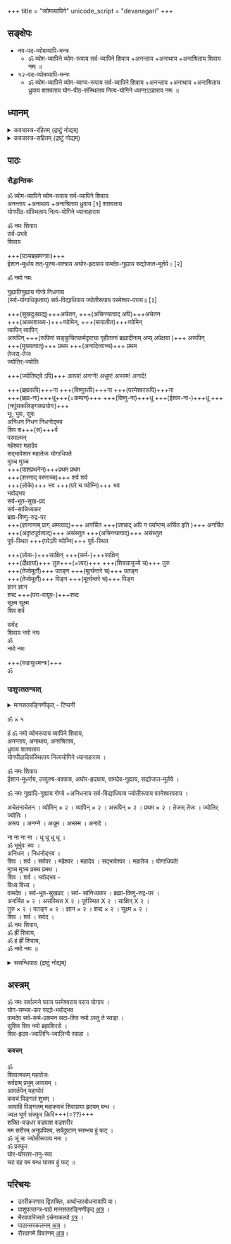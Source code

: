 +++
title = "व्योमव्यापिने"
unicode_script = "devanagari"
+++

## सङ्क्षेपः
- नव-पद-व्योमव्यापि-मन्त्रः 
  - ॐ व्योम-व्यापिने व्योम-रूपाय सर्व-व्यापिने शिवाय +अनन्ताय +अनाथाय +अनाश्रिताय शिवाय नमः ॥
- १२-पद-व्योमव्यापि-मन्त्रः 
  - ॐ व्योम-व्यापिने व्योम-व्याप्य-रूपाय सर्व-व्यापिने शिवाय +अनन्ताय +अनाथाय +अनाश्रिताय ध्रुवाय शाश्वताय योग-पीठ-संस्थिताय नित्य-योगिने ध्यानाऽऽहाराय नमः ॥

## ध्यानम्

<details><summary>कवचास्त्र-रहितम् (द्रष्टुं नोद्यम्)</summary>

वसिष्ठ ऋषिः । गायत्री छन्दः । परमेश्वरो देवता ॥  
शूलाहि-टङ्क-घण्टासि--  
रणड्-डमरुकं क्रमात् ।  
वज्र-पाशाग्र्य् अभीतिं च  
दधानं कर-पल्लवैः ॥  
कपालम् अक्षमालां च  
शूलं खट्वाङ्गम् एव च ।  
एवं ध्यात्वा प्रभुं दिव्यं  
ततो यजनम् आरभेत् ॥

</details>


<details><summary>कवचास्त्र-सहितम् (द्रष्टुं नोद्यम्)</summary>

कल्पान्तार्कं सहस्राभं  
रक्ताक्तं रक्तवाससं ।  
दंष्ट्राकराल-संभिन्नम्  
पञ्चवक्रम् भयङ्करम् ॥  
केशैश् च कपिलैर् दीप्तं  
ज्वालमाला-समाकुलम् ।  
टङ्कं चर्म कपालं च  
चापं नागं च वामतः ॥  
शूलं खड्गं युगान्ताग्निं  
बाणं वरदम् एव हि ।  
दक्षिणैः स्वभुजैर् दीप्तं  
रुद्रं ध्यात्वा यजेत् प्रभुम् ॥
</details>

## पाठः
### सैद्धान्तिकः
ॐ व्योम-व्यापिने व्योम-रूपाय सर्व-व्यापिने शिवाय  
अनन्ताय +अनाथाय +अनाश्रिताय ध्रुवाय \[१\] शाश्वताय    
योगपीठ-संस्थिताय नित्य-योगिने ध्यानाहाराय  

ॐ नमः शिवाय   
सर्व-प्रभवे  
शिवाय  

+++(पञ्चब्रह्ममन्त्राः)+++  
ईशान-मूर्धाय तत्-पुरुष-वक्त्राय अघोर-हृदयाय वामदेव-गुह्याय सद्योजात-मूर्तये। \[२\]  

ॐ नमो नमः 

गुह्यातिगुह्याय गोप्त्रे निधनाय  
(सर्व-योगाधिकृताय) सर्व-विद्याधिपाय ज्योतीरूपाय परमेश्वर-पराय॥ \[३\]  

+++(सुखदुःखाद्य्)+++अचेतन, +++(अचिन्त्यत्वाद् अपि)+++अचेतन  
+++(आकाशाख्य-)+++व्योमिन्, +++(मायातीत)+++व्योमिन्  
व्यापिन् व्यापिन्  
अरूपिन् +++(रूपिणां सङ्कुचितकर्मदृष्ट्या गृहीतानां ब्रह्मादीनाम् अप्य् अपेक्षया )+++ अरूपिन्  
+++(मुख्यत्वात्)+++ प्रथम +++(अनादित्वाच्च)+++ प्रथम  
तेजस्-तेजः  
ज्योतिर्-ज्योतिः

+++(ज्योतिष्ट्वे ऽपि)+++ अरूप! अनग्ने! अधूम! अभस्म! अनादे!  

+++(ब्रह्मरूपि)+++ना +++(विष्णुरूपि)+++ना +++(परमेश्वररूपि)+++ना  
+++(ब्रह्म-ना)+++धू+++(=कम्पन)+++ +++(विष्णु-ना)+++धू +++(ईश्वर-ना-)+++धू +++(नपुंसकलिङ्गकप्रयोगः)+++  
भूः, भुवः, सुवः  
अनिधन निधन निधनोद्भव  
शिव श+++(स)+++र्व  
परमात्मन्  
महेश्वर महादेव  
सद्भावेश्वर महातेजः योगाधिपते  
मुञ्च मुञ्च  
+++(पाशप्रथनेन)+++प्रथम प्रथम  
+++(शरणाद् वरणाच्च)+++ शर्व शर्व  
+++(लोके)+++ भव +++(परे च व्योम्नि)+++  भव  
भवोद्भव  
सर्व-भूत-सुख-प्रद  
सर्व-सान्निध्यकर  
ब्रह्म-विष्णु-रुद्र-पर  
+++(ज्ञानानाम् प्राग् अमत्वाद्)+++ अनर्चित  +++(पश्चाद् अपि न पर्याप्तम् अर्चित इति )+++ अनर्चित  
+++(अदृष्टपूर्वत्वाद्)+++ असंस्तुत +++(अचिन्त्यत्वाद्)+++ असंस्तुत  
पूर्व-स्थित +++(परेऽपि व्योम्नि)+++ पूर्व-स्थित  

+++(लोक-)+++साक्षिन् +++(कर्म-)+++साक्षिन्  
+++(दीक्षायां)+++ तुरु+++(=त्वर)+++ +++(शिवसायुज्ये च)+++ तुरु  
+++(तेजोमूर्तौ)+++ पतङ्ग +++(मूर्त्यन्तरे च)+++ पतङ्ग  
+++(तेजोमूर्तौ)+++ पिङ्ग  +++(मूर्त्यन्तरे च)+++ पिङ्ग  
ज्ञान ज्ञान  
शब्द +++(परा-वाग्रूप-)+++शब्द  
सूक्ष्म सूक्ष्म  
शिव शर्व

सर्वद  
शिवाय नमो नमः  
ॐ   
नमो नमः

+++(वज्रायुधमन्त्रः)+++  
ॐ

### पाशुपततन्त्रात्
<details><summary>मानसतरङ्गिणीकृत् - टिप्पनी</summary>

The core mantra (i.e., without kavacha & astra) is exactly 365 syllables. The versions from saiddhAntika texts from South India have more than 365 -- 368-374 typically. We believe the pAshupata versions is close to the original as the old saiddhAntika text described rudra embodied by this mantra as "saMvatsara-sharIriNaH". This would also be consistent with 9-fold maNDala taught by the Kashmirian mantravAdin bhaTTa rAmakaNTha-II & followed by his southern successors: this would imply 40 syllables along each spoke & the pa~ncha-praNava at the nave.
</details>

ॐ × ५

हं ॐ नमो व्योमरूपाय व्यापिने शिवाय,  
अनन्ताय, अनाथाय, अनाश्रिताय,  
ध्रुवाय शाश्वताय  
योगपीठादिसंस्थिताय नित्ययोगिने ध्यानाहाराय ।

ॐ नमः शिवाय  
ईशान-मूर्ध्नाय, तत्पुरुष-वक्त्राय, अघोर-हृदयाय, वामदेव-गुह्याय, सद्योजात-मूर्तये ।

ॐ नमः गुह्यादि-गुह्याय गोप्त्रे +अनिधनाय सर्व-विद्याधिपाय ज्योतीरूपाय परमेश्वरपराय ।

अचेतनाचेतन । व्योमिन् × २ । व्यापिन् × २ । अरूपिन् × २ । प्रथम × २ । तेजस् तेजः । ज्योतिर् ज्योतिः ।  
अरूप । अनग्ने । अधूम । अभस्म । अनादे ।

ना ना ना ना । धू धू धू धू ।  
ॐ भूर्भुवः स्वः ।  
अनिधन । निधनोद्भव ।  
शिव । शर्व । सर्वपर । महेश्वर । महादेव । सद्भावेश्वर । महातेज । योगाधिपते!  
मुञ्च मुञ्च प्रमथ प्रमथ ।  
शिव । शर्व । भवोद्भव -  
विध्य विध्य ।  
वामदेव । सर्व-भूत-सुखप्रद । सर्व- सांनिध्यकर । ब्रह्मा-विष्णु-रुद्र-पर ।  
अनर्चित × २ । असंस्थित X २ । पूर्वस्थित X २ । साक्षिन् X २ ।  
तुरु × २ । पतङ्ग × २ । ज्ञान × २ । शब्द × २ । सूक्ष्म × २ ।  
शिव । शर्व । सर्वद ।  
ॐ नमः शिवाय,  
ॐ ह्रीं शिवाय,  
ॐ हं ह्रीं शिवाय,  
ॐ नमो नमः ॥ 

<details><summary>ससन्धिपाठः (द्रष्टुं नोद्यम्)</summary>

ॐ ॐ ॐ ॐ ॐ 

हं ॐ नमो व्योमरूपाय व्यापिने शिवायानन्तायानाथायानाश्रिताय,  
ध्रुवाय शाश्वताय  
योगपीठादिसंस्थिताय नित्ययोगिने ध्यानाहाराय ।

ॐ नमः शिवायेशान-मूर्ध्नाय, तत्पुरुष-वक्त्रायाघोर-हृदयाय, वामदेव-गुह्याय, सद्योजात-मूर्तये ।

ॐ नमो गुह्यादि-गुह्याय गोप्त्रे ऽनिधनाय सर्व-विद्याधिपाय ज्योतीरूपाय परमेश्वर-पराय! 

अचेतनाचेतन । व्योमिन् व्योमिन्  । व्यापिन् व्यापिन्न् । अरूपिन्न् अरूपिन् । प्रथम प्रथम । तेजस् तेजः । ज्योतिर् ज्योतिः। अरूप। अनग्ने। अधूम। अभस्म। अनादे ।

ना ना ना ना । धू धू धू धू ।  
ॐ भूर्भुवः स्वः ।  
अनिधन । निधनोद्भव ।  
शिव । शर्व । सर्वपर । महेश्वर । महादेव । सद्भावेश्वर । महातेज । योगाधिपते!  
मुञ्च मुञ्च, प्रमथ प्रमथ ।  
शिव । शर्व । भवोद्भव -  
विध्य विध्य ।  
वामदेव । सर्व-भूत-सुखप्रद । सर्व- सांनिध्यकर । ब्रह्मा-विष्णु-रुद्र-पर।  
अनर्चितानर्चित। असंस्थितासंस्थित । पूर्वस्थित पूर्वस्थित । साक्षिन् साक्षिन् ।  
तुरु तुरु । पतङ्गपतङ्ग । ज्ञान  ज्ञान । शब्द शब्द । सूक्ष्म सूक्ष्म ।  
शिव । शर्व । सर्वद ।  
ॐ नमः शिवाय,  
ॐ ह्रीं शिवाय,  
ॐ हं ह्रीं शिवाय,  
ॐ नमो नमः ॥
</details>


## अस्त्रम्
ॐ नमः सर्वात्मने पराय परमेश्वराय पराय योगाय ।  
योग-सम्भव-कर सद्यो-भवोद्भव  
वामदेव सर्व-कर्म-प्रशमन सदा-शिव नमो ऽस्तु ते स्वाहा ।  
सुशिव शिव नमो ब्रह्मशिरसे ।  
शिव-हृदय-ज्वालिनि-ज्वालिन्यै स्वाहा ।  

#### कवचम्
ॐ  
शिवात्मकम् महातेजः  
सर्वज्ञम् प्रभुम् अव्ययम् ।  
आवर्तयेन् महाघोरं  
कवचं पिङ्गलं शुभम् ।  
आयाहि पिङ्गलम् महाकवचं शिवाज्ञया हृदयम् बन्ध ।  
ज्वल घूर्ण संस्फुर किरि+++(=??)+++  
शक्ति-वज्रधर वज्रपाश वज्रशरीर  
मम शरीरम् अनुप्रविश्य, सर्वदुष्टान् स्तम्भय हुं फट् ।  
ॐ जूं सः ज्योतीरूपाय नमः ।  
ॐ प्रस्फुर  
घोर-घोरतर-तनु-रूप  
चट दह वम बन्ध घातय हुं फट् ॥

## परिचयः
- उररीकरणाय द्विरुक्तिः, अर्थान्तरबोधनायापि वा।
- पाशुपततन्त्र-पाठे मानसतरङ्गिणीकृद् [अत्र](/AgamaH_shaivaH/meta/articles/MT/pAshupata-tantra-vyomavyApI) । 
- भैरवपारिजाते ऽर्चनाकल्पो [ऽत्र](http://www.kamakotimandali.com/blog/index.php?p=1027&more=1&c=1&tb=1&pb=1) ।
- पाठान्तरकलनम् [अत्र](https://manasataramgini.wordpress.com/2008/02/10/the-vyomavyapin-mantra/) । 
- रौरवागमे विवरणम् [अत्र](../../../../AgamaH/shaivaH/rauravAgamaH/01_vidyApAdaH/10_mantrArthavarNanam)।

